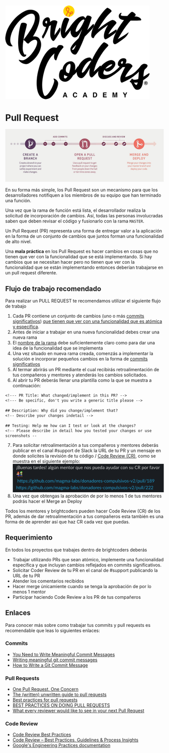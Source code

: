 ![BC logo](../../img/logo-bc.png)

# Pull Request
![pull request](img/pull-request.jpg)

En su forma más simple, los Pull Request son un mecanismo para que los desarrolladores notifiquen a los miembros de su equipo que han terminado una función.

Una vez que la rama de función está lista, el desarrollador realiza la solicitud de incorporación de cambios. Así, todas las personas involucradas saben que deben revisar el código y fusionarlo con la rama `MASTER`.

Un Pull Request (PR) representa una forma de entregar valor a la aplicación en la forma de un conjunto de cambios que juntos forman una funcionalidad de alto nivel.

Una **mala práctica**  en los Pull Request es hacer cambios en cosas que no tienen que ver con la funcionalidad que se está implementando. Si hay cambios que se necesitan hacer pero no tienen que ver con la funcionalidad que se están implementando entonces deberían trabajarse en un pull request diferente.

## Flujo de trabajo recomendado

Para realizar un PULL REQUEST te recomendamos utilizar el siguiente flujo de trabajo
1. Cada PR  contiene un conjunto de cambios (uno o más [commits significativos](https://medium.com/better-programming/you-need-meaningful-commit-messages-d869e44e98d4)) [que tienen  que ver con una funcionalidad que es atómica y específica](https://medium.com/@fagnerbrack/one-pull-request-one-concern-e84a27dfe9f1).
2. Antes de iniciar a trabajar en una nueva funcionalidad debes crear una nueva rama
3. El [nombre de la rama](https://gist.github.com/digitaljhelms/4287848) debe suficientemente claro como para dar una idea de la funcionalidad que se implementa
4. Una vez situado en nueva rama creada, comenzás a implementar la solución e incorporar pequeños cambios en la forma de  [commits significativos](https://medium.com/better-programming/you-need-meaningful-commit-messages-d869e44e98d4)
5. Al termar abrirás un PR mediante el cual recibirás retroalimentación de tus compañeros y mentores y atenderás los cambios solicitados.
6. Al abrir tu PR deberás llenar una plantilla como la que se muestra a continuación:

```
<!--- PR Title: What changed/implement in this PR? -->
<!--- Be specific, don't you write a generic title please --> 

## Description: Why did you change/implement that?
<!-- Describe your changes indetail -->

## Testing: Help me how can I test or look at the changes?
<!-- Please describe in detail how you tested your changes or use screenshots -- 
```
7. Para solicitar retroalimentación a tus compañeros y mentores deberás publicar en el canal #support de Slack la URL de tu PR y un mensaje en donde solicites la revisión de tu código / [Code Review (CR)](https://medium.com/palantir/code-review-best-practices-19e02780015f), como se muestra en el siguiente ejemplo:
![pull request slack](img/pr-slack.png)
8. Una vez que obtengas la aprobación de por lo menos 1 de tus mentores podrás hacer el Merge an Deploy

Todos los mentores y brightcoders pueden hacer Code Review (CR) de los PR, además de dar retroalimentación a tus compañeros esta también es una forma de de aprender así que haz CR cada vez que puedas.

## Requerimiento

En todos los proyectos que trabajes dentro de brightcoders deberás
- Trabajar utilizando PRs que sean atómico, implemente una funcionalidad específica y que incluyan cambios reflejados en commits significativos.
- Solicitar Coder Review de tu PR en el canal de #support publicando la URL de tu PR
- Atender los comentarios recibidos
- Hacer merge únicamiente cuando se tenga la aprobación de por lo menos 1 mentor
- Participar haciendo Code Review a los PR de tus compañeros

## Enlaces
Para conocer más sobre como trabajar tus commits y pull requests es recomendable que leas lo siguientes enlaces:
### Commits
- [You Need to Write Meaningful Commit Messages](https://medium.com/better-programming/you-need-meaningful-commit-messages-d869e44e98d4) 
- [Writing meaningful git commit messages](https://medium.com/@menuka/writing-meaningful-git-commit-messages-a62756b65c81)
- [How to Write a Git Commit Message](https://chris.beams.io/posts/git-commit/)
### Pull Requests
- [One Pull Request. One Concern](https://medium.com/@fagnerbrack/one-pull-request-one-concern-e84a27dfe9f1)
- [The (written) unwritten guide to pull requests](https://www.atlassian.com/blog/git/written-unwritten-guide-pull-requests)
- [Best practices for pull requests](https://github.community/t/best-practices-for-pull-requests/10195)
- [BEST PRACTICES ON DOING PULL REQUESTS](https://holgerfrohloff.de/best-practices-on-doing-pull-requests/)
- [What every reviewer would like to see in your next Pull Request](https://nebulab.it/blog/what-every-reviewer-would-like-to-see-in-your-next-pull-request/?utm_content=bufferbd023&utm_medium=social&utm_source=twitter.com&utm_campaign=buffer)
### Code Review
- [Code Review Best Practices](https://medium.com/palantir/code-review-best-practices-19e02780015f)
- [Code Review – Best Practices, Guidelines & Process Insights](https://www.ideamotive.co/blog/code-review-best-practices)
- [Google's Engineering Practices documentation](https://google.github.io/eng-practices/review/reviewer/)


